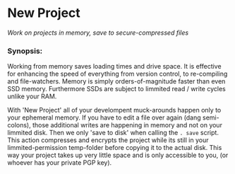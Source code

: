 # New Project  
_Work on projects in memory, save to secure-compressed files_  

### Synopsis: 
Working from memory saves loading times and drive space. It is effective for enhancing the
speed of everything from version control, to re-compiling and file-watchers. Memory is simply
orders-of-magnitude faster than even SSD memory. Furthermore SSDs are subject to limmited read
 / write cycles unlike your RAM.  

With 'New Project' all of your develompent muck-arounds happen only to your ephemeral memory.
If you have to edit a file over again (dang semi-colons), those additional writes are happening
in memory and not on your limmited disk. Then we only 'save to disk' when calling the `. save`
script. This action compresses and encrypts the project while its still in your limmited-permission
temp-folder before copying it to the actual disk. This way your project takes up very little space
and is only accessible to you, (or whoever has your private PGP key).
